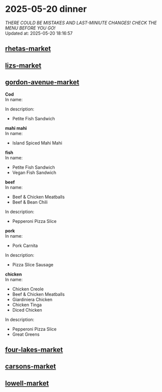 # 2025-05-20 dinner  
*THERE COULD BE MISTAKES AND LAST-MINIUTE CHANGES! CHECK THE MENU BEFORE YOU GO!*  
Updated at: 2025-05-20 18:16:57  
## [rhetas-market](https://wisc-housingdining.nutrislice.com/menu/rhetas-market/dinner/2025-05-20)  
## [lizs-market](https://wisc-housingdining.nutrislice.com/menu/lizs-market/dinner/2025-05-20)  
## [gordon-avenue-market](https://wisc-housingdining.nutrislice.com/menu/gordon-avenue-market/dinner/2025-05-20)  
**Cod**  
In name:   
  
In description:   
 - Petite Fish Sandwich  
  
**mahi mahi**  
In name:   
 - Island Spiced Mahi Mahi  
  
**fish**  
In name:   
 - Petite Fish Sandwich  
 - Vegan Fish Sandwich  
  
**beef**  
In name:   
 - Beef & Chicken Meatballs  
 - Beef & Bean Chili  
  
In description:   
 - Pepperoni Pizza Slice  
  
**pork**  
In name:   
 - Pork Carnita  
  
In description:   
 - Pizza Slice Sausage  
  
**chicken**  
In name:   
 - Chicken Creole  
 - Beef & Chicken Meatballs  
 - Giardiniera Chicken  
 - Chicken Tinga  
 - Diced Chicken  
  
In description:   
 - Pepperoni Pizza Slice  
 - Great Greens  
  
## [four-lakes-market](https://wisc-housingdining.nutrislice.com/menu/four-lakes-market/dinner/2025-05-20)  
## [carsons-market](https://wisc-housingdining.nutrislice.com/menu/carsons-market/dinner/2025-05-20)  
## [lowell-market](https://wisc-housingdining.nutrislice.com/menu/lowell-market/dinner/2025-05-20)  
  
